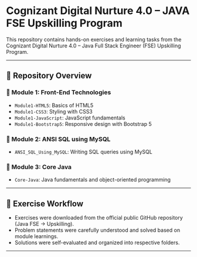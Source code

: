 # Cognizant Digital Nurture 4.0 – JAVA FSE Upskilling Program

This repository contains hands-on exercises and learning tasks from the Cognizant Digital Nurture 4.0 – Java Full Stack Engineer (FSE) Upskilling Program.

---

## 📁 Repository Overview


### 🔹 Module 1: Front-End Technologies
- `Module1-HTML5`: Basics of HTML5
- `Module1-CSS3`: Styling with CSS3
- `Module1-JavaScript`: JavaScript fundamentals
- `Module1-Bootstrap5`: Responsive design with Bootstrap 5

### 🔹 Module 2: ANSI SQL using MySQL
- `ANSI_SQL_Using_MySQL`: Writing SQL queries using MySQL

### 🔹 Module 3: Core Java
- `Core-Java`: Java fundamentals and object-oriented programming


---

## 📝 Exercise Workflow

- Exercises were downloaded from the official public GitHub repository (Java FSE → Upskilling).
- Problem statements were carefully understood and solved based on module learnings.
- Solutions were self-evaluated and organized into respective folders.
---
